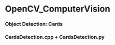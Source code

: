 # OpenCV_ComputerVision
<h3>Object Detection: Cards</h3>
<h3>CardsDetection.cpp + CardsDetection.py </h3>
